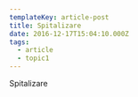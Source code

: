 ```yaml
---
templateKey: article-post
title: Spitalizare
date: 2016-12-17T15:04:10.000Z
tags:
  - article
  - topic1
---
```

Spitalizare
